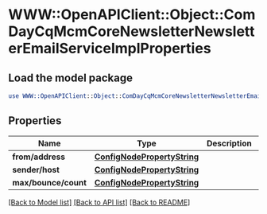 # WWW::OpenAPIClient::Object::ComDayCqMcmCoreNewsletterNewsletterEmailServiceImplProperties

## Load the model package
```perl
use WWW::OpenAPIClient::Object::ComDayCqMcmCoreNewsletterNewsletterEmailServiceImplProperties;
```

## Properties
Name | Type | Description | Notes
------------ | ------------- | ------------- | -------------
**from/address** | [**ConfigNodePropertyString**](ConfigNodePropertyString.md) |  | [optional] 
**sender/host** | [**ConfigNodePropertyString**](ConfigNodePropertyString.md) |  | [optional] 
**max/bounce/count** | [**ConfigNodePropertyString**](ConfigNodePropertyString.md) |  | [optional] 

[[Back to Model list]](../README.md#documentation-for-models) [[Back to API list]](../README.md#documentation-for-api-endpoints) [[Back to README]](../README.md)


